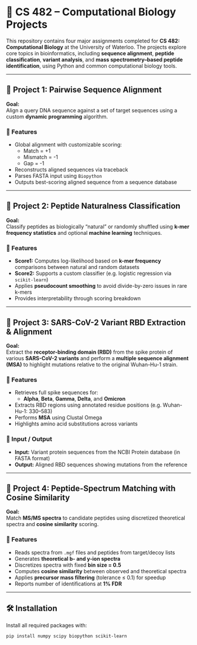 # 🧬 CS 482 – Computational Biology Projects

This repository contains four major assignments completed for **CS 482: Computational Biology** at the University of Waterloo. The projects explore core topics in bioinformatics, including **sequence alignment**, **peptide classification**, **variant analysis**, and **mass spectrometry–based peptide identification**, using Python and common computational biology tools.

---

## 📁 Project 1: Pairwise Sequence Alignment

**Goal:**  
Align a query DNA sequence against a set of target sequences using a custom **dynamic programming** algorithm.

### 🔧 Features
- Global alignment with customizable scoring:
  - Match = +1  
  - Mismatch = -1  
  - Gap = -1
- Reconstructs aligned sequences via traceback
- Parses FASTA input using `Biopython`
- Outputs best-scoring aligned sequence from a sequence database

---

## 📁 Project 2: Peptide Naturalness Classification

**Goal:**  
Classify peptides as biologically “natural” or randomly shuffled using **k-mer frequency statistics** and optional **machine learning** techniques.

### 🔧 Features
- **Score1:** Computes log-likelihood based on **k-mer frequency** comparisons between natural and random datasets
- **Score2:** Supports a custom classifier (e.g. logistic regression via `scikit-learn`)
- Applies **pseudocount smoothing** to avoid divide-by-zero issues in rare k-mers
- Provides interpretability through scoring breakdown

---

## 📁 Project 3: SARS-CoV-2 Variant RBD Extraction & Alignment

**Goal:**  
Extract the **receptor-binding domain (RBD)** from the spike protein of various **SARS-CoV-2 variants** and perform a **multiple sequence alignment (MSA)** to highlight mutations relative to the original Wuhan-Hu-1 strain.

### 🔧 Features
- Retrieves full spike sequences for:
  - **Alpha**, **Beta**, **Gamma**, **Delta**, and **Omicron**
- Extracts RBD regions using annotated residue positions (e.g. Wuhan-Hu-1: 330–583)
- Performs **MSA** using Clustal Omega
- Highlights amino acid substitutions across variants

### 📄 Input / Output
- **Input:** Variant protein sequences from the NCBI Protein database (in FASTA format)
- **Output:** Aligned RBD sequences showing mutations from the reference

---

## 📁 Project 4: Peptide-Spectrum Matching with Cosine Similarity

**Goal:**  
Match **MS/MS spectra** to candidate peptides using discretized theoretical spectra and **cosine similarity** scoring.

### 🔧 Features
- Reads spectra from `.mgf` files and peptides from target/decoy lists
- Generates **theoretical b- and y-ion spectra**
- Discretizes spectra with fixed **bin size = 0.5**
- Computes **cosine similarity** between observed and theoretical spectra
- Applies **precursor mass filtering** (tolerance ≤ 0.1) for speedup
- Reports number of identifications at **1% FDR**

---

## 🛠 Installation

Install all required packages with:
```bash
pip install numpy scipy biopython scikit-learn
